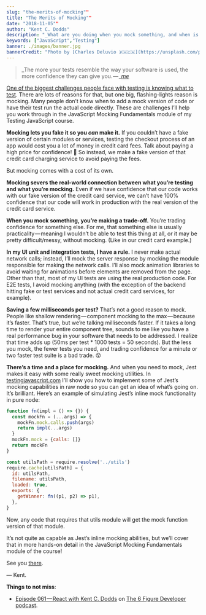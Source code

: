 ```yaml
---
slug: "the-merits-of-mocking""
title: "The Merits of Mocking""
date: "2018-11-05""
author: "Kent C. Dodds"
description: "_What are you doing when you mock something, and when is it worth the cost?_"
keywords: ["JavaScript","Testing"]
banner: ./images/banner.jpg
bannerCredit: "Photo by [Charles Deluvio 🇵🇭🇨🇦](https://unsplash.com/photos/pOUA8Xay514?utm_source=unsplash&utm_medium=referral&utm_content=creditCopyText) on [Unsplash](https://unsplash.com/?utm_source=unsplash&utm_medium=referral&utm_content=creditCopyText)"
---
```


> _The more your tests resemble the way your software is used, the more
> confidence they can give
> you. — _[_me_](https://twitter.com/kentcdodds/status/977018512689455106)

[One of the biggest challenges people face with testing is knowing what to test](https://twitter.com/kentcdodds/status/1048645068616163328).
There are lots of reasons for that, but one big, flashing-lights reason is
mocking. Many people don’t know when to add a mock version of code or have their
test run the actual code directly. These are challenges I’ll help you work
through in the JavaScript Mocking Fundamentals module of my Testing JavaScript
course.

**Mocking lets you fake it so you _can_ make it.** If you couldn’t have a fake
version of certain modules or services, testing the checkout process of an app
would cost you a lot of money in credit card fees. Talk about paying a high
price for confidence! 🤑 So instead, we make a fake version of that credit card
charging service to avoid paying the fees.

But mocking comes with a cost of its own.

**Mocking severs the real-world connection between what you’re testing and what
you’re mocking.** Even if we have confidence that our code works with our fake
version of the credit card service, we can’t have 100% confidence that our code
will work in production with the real version of the credit card service.

**When you mock something, you’re making a trade-off.** You’re trading
confidence for something else. For me, that something else is usually
practicality — meaning I wouldn’t be able to test this thing at all, or it may
be pretty difficult/messy, without mocking. (Like in our credit card example.)

**In my UI unit and integration tests, I have a rule.** I never make actual
network calls; instead, I’ll mock the server response by mocking the module
responsible for making the network calls. I’ll also mock animation libraries to
avoid waiting for animations before elements are removed from the page. Other
than that, most of my UI tests are using the real production code. For E2E
tests, I avoid mocking anything (with the exception of the backend hitting fake
or test services and not actual credit card services, for example).

**Saving a few milliseconds per test?** That’s not a good reason to mock. People
like shallow rendering — component mocking to the max — because it’s faster.
That’s true, but we’re talking milliseconds faster. If it takes a long time to
render your entire component tree, sounds to me like you have a real performance
bug in your software that needs to be addressed. I realize that time adds up
(50ms per test \* 1000 tests = 50 seconds). But the less you mock, the fewer
tests you need, and trading confidence for a minute or two faster test suite is
a bad trade. 😵

**There’s a time and a place for mocking.** And when you need to mock, Jest
makes it easy with some really sweet mocking utilities. In
[testingjavascript.com](https://testingjavascript.com/) I’ll show you how to
implement some of Jest’s mocking capabilities in raw node so you can get an idea
of what’s going on. It’s brilliant. Here’s an example of simulating Jest’s
inline mock functionality in pure node:

```js
function fn(impl = () => {}) {
  const mockFn = (...args) => {
    mockFn.mock.calls.push(args)
    return impl(...args)
  }
  mockFn.mock = {calls: []}
  return mockFn
}

const utilsPath = require.resolve('../utils')
require.cache[utilsPath] = {
  id: utilsPath,
  filename: utilsPath,
  loaded: true,
  exports: {
    getWinner: fn((p1, p2) => p1),
  },
}
```

Now, any code that requires that utils module will get the mock function version
of that module.

It’s not quite as capable as Jest’s inline mocking abilities, but we’ll cover
that in more hands-on detail in the JavaScript Mocking Fundamentals module of
the course!

See you [there](https://testingjavascript.com).

— Kent.

**Things to not miss**:

- [Episode 061 — React with Kent C. Dodds](https://6figuredev.com/podcast/episode-061-react-with-kent-c-dodds/)
  on [The 6 Figure Developer podcast](https://6figuredev.com/).
